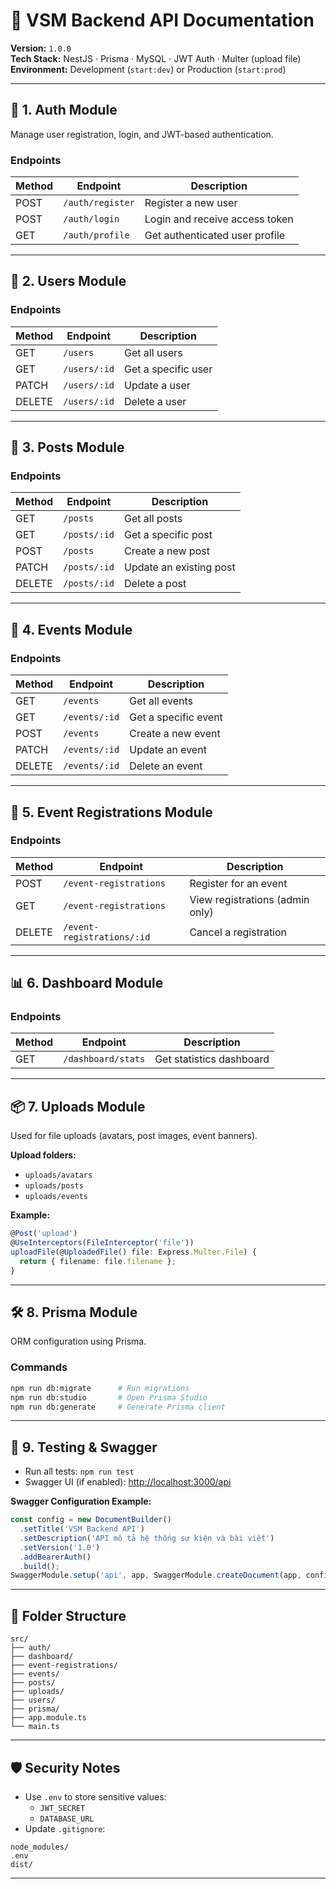 
# 📘 VSM Backend API Documentation

**Version:** `1.0.0`  
**Tech Stack:** NestJS · Prisma · MySQL · JWT Auth · Multer (upload file)  
**Environment:** Development (`start:dev`) or Production (`start:prod`)

---

## 🔐 1. Auth Module

Manage user registration, login, and JWT-based authentication.

### Endpoints

| Method | Endpoint        | Description                    |
|--------|------------------|--------------------------------|
| POST   | `/auth/register` | Register a new user            |
| POST   | `/auth/login`    | Login and receive access token |
| GET    | `/auth/profile`  | Get authenticated user profile |

---

## 👤 2. Users Module

### Endpoints

| Method | Endpoint     | Description               |
|--------|--------------|---------------------------|
| GET    | `/users`     | Get all users             |
| GET    | `/users/:id` | Get a specific user       |
| PATCH  | `/users/:id` | Update a user             |
| DELETE | `/users/:id` | Delete a user             |

---

## 📝 3. Posts Module

### Endpoints

| Method | Endpoint     | Description                   |
|--------|--------------|-------------------------------|
| GET    | `/posts`     | Get all posts                 |
| GET    | `/posts/:id` | Get a specific post           |
| POST   | `/posts`     | Create a new post             |
| PATCH  | `/posts/:id` | Update an existing post       |
| DELETE | `/posts/:id` | Delete a post                 |

---

## 📅 4. Events Module

### Endpoints

| Method | Endpoint      | Description                     |
|--------|---------------|----------------------------------|
| GET    | `/events`     | Get all events                   |
| GET    | `/events/:id` | Get a specific event             |
| POST   | `/events`     | Create a new event               |
| PATCH  | `/events/:id` | Update an event                  |
| DELETE | `/events/:id` | Delete an event                  |

---

## 🧾 5. Event Registrations Module

### Endpoints

| Method | Endpoint                 | Description                     |
|--------|--------------------------|----------------------------------|
| POST   | `/event-registrations`   | Register for an event            |
| GET    | `/event-registrations`   | View registrations (admin only)  |
| DELETE | `/event-registrations/:id`| Cancel a registration            |

---

## 📊 6. Dashboard Module

### Endpoints

| Method | Endpoint           | Description             |
|--------|--------------------|--------------------------|
| GET    | `/dashboard/stats` | Get statistics dashboard |

---

## 📦 7. Uploads Module

Used for file uploads (avatars, post images, event banners).

**Upload folders:**

- `uploads/avatars`
- `uploads/posts`
- `uploads/events`

**Example:**

```ts
@Post('upload')
@UseInterceptors(FileInterceptor('file'))
uploadFile(@UploadedFile() file: Express.Multer.File) {
  return { filename: file.filename };
}
```

---

## 🛠️ 8. Prisma Module

ORM configuration using Prisma.

### Commands

```bash
npm run db:migrate      # Run migrations
npm run db:studio       # Open Prisma Studio
npm run db:generate     # Generate Prisma client
```

---

## 🧪 9. Testing & Swagger

- Run all tests: `npm run test`
- Swagger UI (if enabled): [http://localhost:3000/api](http://localhost:3000/api)

**Swagger Configuration Example:**

```ts
const config = new DocumentBuilder()
  .setTitle('VSM Backend API')
  .setDescription('API mô tả hệ thống sự kiện và bài viết')
  .setVersion('1.0')
  .addBearerAuth()
  .build();
SwaggerModule.setup('api', app, SwaggerModule.createDocument(app, config));
```

---

## 📁 Folder Structure

```
src/
├── auth/
├── dashboard/
├── event-registrations/
├── events/
├── posts/
├── uploads/
├── users/
├── prisma/
├── app.module.ts
└── main.ts
```

---

## 🛡️ Security Notes

- Use `.env` to store sensitive values:
  - `JWT_SECRET`
  - `DATABASE_URL`
- Update `.gitignore`:

```
node_modules/
.env
dist/
```

---
